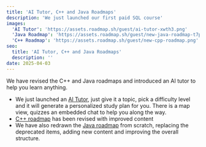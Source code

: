```yaml
---
title: 'AI Tutor, C++ and Java Roadmaps'
description: 'We just launched our first paid SQL course'
images:
  'AI Tutor': 'https://assets.roadmap.sh/guest/ai-tutor-xwth3.png'
  'Java Roadmap': 'https://assets.roadmap.sh/guest/new-java-roadmap-t7pkk.png'
  'C++ Roadmap': 'https://assets.roadmap.sh/guest/new-cpp-roadmap.png'
seo:
  title: 'AI Tutor, C++ and Java Roadmaps'
  description: ''
date: 2025-04-03
---
```


We have revised the C++ and Java roadmaps and introduced an AI tutor to help you learn anything.

- We just launched an [AI Tutor](https://roadmap.sh/ai-tutor), just give it a topic, pick a difficulty level and it will generate a personalized study plan for you. There is a map view, quizzes an embedded chat to help you along the way.
- [C++ roadmap](https://roadmap.sh/cpp) has been revised with improved content
- We have also redrawn the [Java roadmap](https://roadmap.sh/java) from scratch, replacing the deprecated items, adding new content and improving the overall structure.


